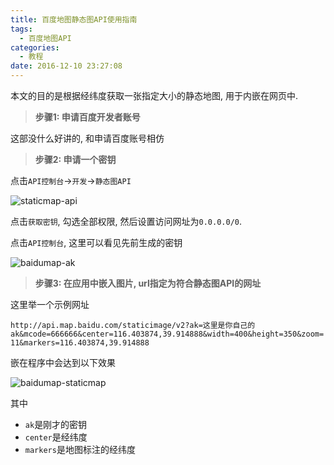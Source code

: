 ```yaml
---
title: 百度地图静态图API使用指南
tags:
  - 百度地图API
categories:
  - 教程
date: 2016-12-10 23:27:08
---
```



本文的目的是根据经纬度获取一张指定大小的静态地图, 用于内嵌在网页中.

> **步骤1: 申请百度开发者账号**

这部没什么好讲的, 和申请百度账号相仿

> **步骤2: 申请一个密钥**

点击`API控制台`->`开发`->`静态图API`

![staticmap-api](http://ohrpyryjo.bkt.clouddn.com/16-12-10/57596357-file_1481382723758_3961.png)

点击`获取密钥`, 勾选全部权限, 然后设置访问网址为`0.0.0.0/0`.

点击`API控制台`, 这里可以看见先前生成的密钥

![baidumap-ak](http://ohrpyryjo.bkt.clouddn.com/16-12-10/90398887-file_1481382976290_1def.png)

> **步骤3: 在应用中嵌入图片, url指定为符合静态图API的网址**

这里举一个示例网址

`http://api.map.baidu.com/staticimage/v2?ak=这里是你自己的ak&mcode=666666&center=116.403874,39.914888&width=400&height=350&zoom=11&markers=116.403874,39.914888`

嵌在程序中会达到以下效果

![baidumap-staticmap](http://ohrpyryjo.bkt.clouddn.com/16-12-10/60860268-file_1481383464963_17e3b.png)

其中
- `ak`是刚才的密钥
- `center`是经纬度
- `markers`是地图标注的经纬度
